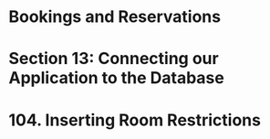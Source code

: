 # Bookings and Reservations

# Section 13: Connecting our Application to the Database

# 104. Inserting Room Restrictions
